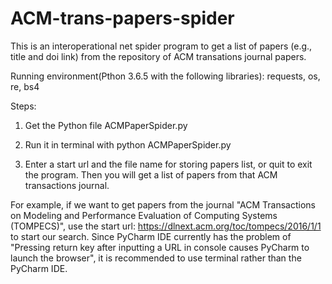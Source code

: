 # ACM-trans-papers-spider
 This is an interoperational net spider program to get a list of papers (e.g., title and doi link) from the repository of ACM transations journal papers.

Running environment(Pthon 3.6.5 with the following libraries): requests, os, re, bs4

Steps:
1. Get the Python file ACMPaperSpider.py

2. Run it in terminal with python ACMPaperSpider.py

3. Enter a start url and the file name for storing papers list, or quit to exit the program. Then you will get a list of papers from that ACM transactions journal.

For example, if we want to get papers from the journal "ACM Transactions on Modeling and Performance Evaluation of Computing Systems (TOMPECS)", use the start url: https://dlnext.acm.org/toc/tompecs/2016/1/1 to start our search. Since PyCharm IDE currently has the problem of "Pressing return key after inputting a URL in console causes PyCharm to launch the browser", it is recommended to use terminal rather than the PyCharm IDE.
